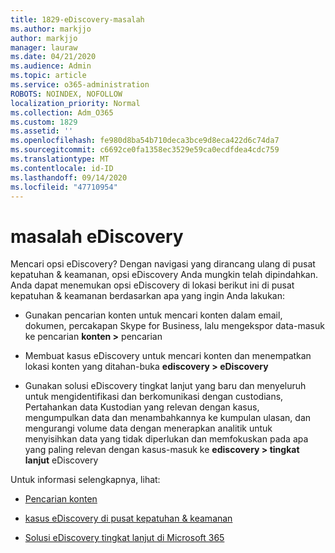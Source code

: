 ```yaml
---
title: 1829-eDiscovery-masalah
ms.author: markjjo
author: markjjo
manager: lauraw
ms.date: 04/21/2020
ms.audience: Admin
ms.topic: article
ms.service: o365-administration
ROBOTS: NOINDEX, NOFOLLOW
localization_priority: Normal
ms.collection: Adm_O365
ms.custom: 1829
ms.assetid: ''
ms.openlocfilehash: fe980d8ba54b710deca3bce9d8eca422d6c74da7
ms.sourcegitcommit: c6692ce0fa1358ec3529e59ca0ecdfdea4cdc759
ms.translationtype: MT
ms.contentlocale: id-ID
ms.lasthandoff: 09/14/2020
ms.locfileid: "47710954"
---
```

# <a name="ediscovery-issues"></a>masalah eDiscovery

Mencari opsi eDiscovery? Dengan navigasi yang dirancang ulang di pusat kepatuhan & keamanan, opsi eDiscovery Anda mungkin telah dipindahkan.  Anda dapat menemukan opsi eDiscovery di lokasi berikut ini di pusat kepatuhan & keamanan berdasarkan apa yang ingin Anda lakukan:

- Gunakan pencarian konten untuk mencari konten dalam email, dokumen, percakapan Skype for Business, lalu mengekspor data-masuk ke pencarian **konten >** pencarian

- Membuat kasus eDiscovery untuk mencari konten dan menempatkan lokasi konten yang ditahan-buka **ediscovery > eDiscovery**

- Gunakan solusi eDiscovery tingkat lanjut yang baru dan menyeluruh untuk mengidentifikasi dan berkomunikasi dengan custodians, Pertahankan data Kustodian yang relevan dengan kasus, mengumpulkan data dan menambahkannya ke kumpulan ulasan, dan mengurangi volume data dengan menerapkan analitik untuk menyisihkan data yang tidak diperlukan dan memfokuskan pada apa yang paling relevan dengan kasus-masuk ke **ediscovery > tingkat lanjut** eDiscovery

Untuk informasi selengkapnya, lihat:

- [Pencarian konten](https://docs.microsoft.com/microsoft-365/compliance/content-search)

- [kasus eDiscovery di pusat kepatuhan & keamanan](https://docs.microsoft.com/microsoft-365/compliance/ediscovery-cases)

- [Solusi eDiscovery tingkat lanjut di Microsoft 365](https://docs.microsoft.com/microsoft-365/compliance/overview-ediscovery-20)

